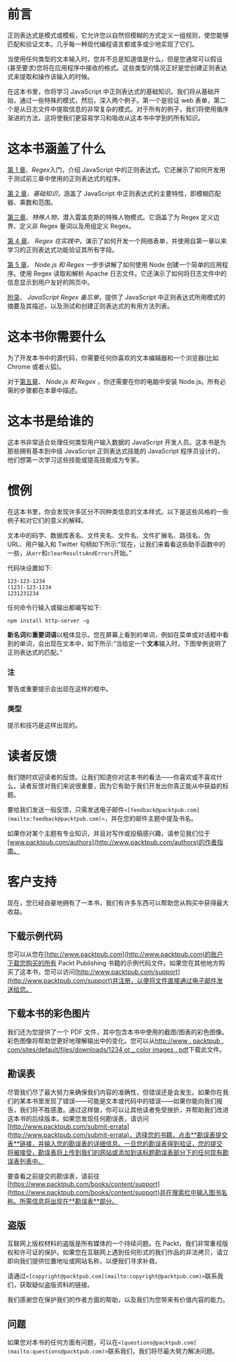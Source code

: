 # 前言

正则表达式是模式或模板，它允许您以自然但模糊的方式定义一组规则，使您能够匹配和验证文本。几乎每一种现代编程语言都或多或少地实现了它们。

当使用任何类型的文本输入时，您并不总是知道值是什么，但是您通常可以假设(甚至要求)您将在应用程序中接收的格式。这些类型的情况正好是您创建正则表达式来提取和操作该输入的时候。

在这本书里，你将学习 JavaScript 中正则表达式的基础知识。我们将从基础开始，通过一些特殊的模式，然后，深入两个例子。第一个是验证 web 表单，第二个是从日志文件中提取信息的非常复杂的模式。对于所有的例子，我们将使用循序渐进的方法，这将使我们更容易学习和吸收从这本书中学到的所有知识。

# 这本书涵盖了什么

[第 1 章](1.html "Chapter 1. Getting Started with Regex")、*Regex*入门，介绍 JavaScript 中的正则表达式。它还展示了如何开发用于测试前三章中使用的正则表达式的程序。

[第 2 章](2.html "Chapter 2. The Basics")、*基础知识*，涵盖了 JavaScript 中正则表达式的主要特性，即模糊匹配器、乘数和范围。

[第三章](3.html "Chapter 3. Special Characters")、*特殊人物*，潜入雷盖克斯的特殊人物模式。它涵盖了为 Regex 定义边界、定义非 Regex 量词以及用组定义 Regex。

[第 4 章](4.html "Chapter 4. Regex in Practice")、 *Regex 在实践中*，演示了如何开发一个网络表单，并使用自第一章以来学习的正则表达式功能验证其所有字段。

[第 5 章](5.html "Chapter 5. Node.js and Regex")、 *Node.js 和 Regex* 一步步讲解了如何使用 Node 创建一个简单的应用程序。使用 Regex 读取和解析 Apache 日志文件。它还演示了如何将日志文件中的信息显示到用户友好的网页中。

[附录](6.html "Appendix A. JavaScript Regex Cheat Sheet")、 *JavaScript Regex 备忘单*，提供了 JavaScript 中正则表达式所用模式的摘要及其描述，以及测试和创建正则表达式的有用方法列表。

# 这本书你需要什么

为了开发本书中的源代码，你需要任何你喜欢的文本编辑器和一个浏览器(比如 Chrome 或者火狐)。

对于[第五章](5.html "Chapter 5. Node.js and Regex")、 *Node.js 和 Regex* ，你还需要在你的电脑中安装 Node.js。所有必需的步骤都在本章中描述。

# 这本书是给谁的

这本书非常适合处理任何类型用户输入数据的 JavaScript 开发人员。这本书是为那些拥有基本到中级 JavaScript 正则表达式技能的 JavaScript 程序员设计的，他们想第一次学习这些技能或提高技能成为专家。

# 惯例

在这本书里，你会发现许多区分不同种类信息的文本样式。以下是这些风格的一些例子和对它们的意义的解释。

文本中的码字、数据库表名、文件夹名、文件名、文件扩展名、路径名、伪 URL、用户输入和 Twitter 句柄如下所示:“现在，让我们来看看这些助手函数中的一些，从`err`和`clearResultsAndErrors`开始。”

代码块设置如下:

```
123-123-1234
(123)-123-1234
1231231234
```

任何命令行输入或输出都编写如下:

```
npm install http-server –g

```

**新名词**和**重要词语**以粗体显示。您在屏幕上看到的单词，例如在菜单或对话框中看到的单词，会出现在文本中，如下所示:“当给定一个**文本**输入时，下图举例说明了正则表达式的匹配。”

### 注

警告或重要提示会出现在这样的框中。

### 类型

提示和技巧是这样出现的。

# 读者反馈

我们随时欢迎读者的反馈。让我们知道你对这本书的看法——你喜欢或不喜欢什么。读者反馈对我们来说很重要，因为它有助于我们开发出你真正能从中获益的标题。

要给我们发送一般反馈，只需发送电子邮件`<[feedback@packtpub.com](mailto:feedback@packtpub.com)>`，并在您的邮件主题中提及书名。

如果你对某个主题有专业知识，并且对写作或投稿感兴趣，请参见我们位于[www.packtpub.com/authors](http://www.packtpub.com/authors)的作者指南。

# 客户支持

现在，您已经自豪地拥有了一本书，我们有许多东西可以帮助您从购买中获得最大收益。

## 下载示例代码

您可以从您在[http://www.packtpub.com](http://www.packtpub.com)的账户下载您购买的所有 Packt Publishing 书籍的示例代码文件。如果您在其他地方购买了这本书，您可以访问[http://www.packtpub.com/support](http://www.packtpub.com/support)并注册，以便将文件直接通过电子邮件发送给您。

## 下载本书的彩色图片

我们还为您提供了一个 PDF 文件，其中包含本书中使用的截图/图表的彩色图像。彩色图像将帮助您更好地理解输出中的变化。您可以从[http://www . packtpub . com/sites/default/files/downloads/1234 ot _ color images . pdf](http://www.packtpub.com/sites/default/files/downloads/1234OT_ColorImages.pdf)下载此文件。

## 勘误表

尽管我们尽了最大努力来确保我们内容的准确性，但错误还是会发生。如果你在我们的某本书里发现了错误——可能是文本或代码中的错误——如果你能向我们报告，我们将不胜感激。通过这样做，你可以让其他读者免受挫折，并帮助我们改进这本书的后续版本。如果您发现任何勘误表，请访问[http://www.packtpub.com/submit-errata](http://www.packtpub.com/submit-errata)，选择您的书籍，点击**勘误表提交表**链接，并输入您的勘误表的详细信息。一旦您的勘误表得到验证，您的提交将被接受，勘误表将上传到我们的网站或添加到该标题勘误表部分下的任何现有勘误表列表中。

要查看之前提交的勘误表，请前往[https://www.packtpub.com/books/content/support](https://www.packtpub.com/books/content/support)并在搜索栏中输入图书名称。所需信息将出现在**勘误表**部分。

## 盗版

互联网上版权材料的盗版是所有媒体的一个持续问题。在 Packt，我们非常重视版权和许可证的保护。如果您在互联网上遇到任何形式的我们作品的非法拷贝，请立即向我们提供位置地址或网站名称，以便我们寻求补救。

请通过`<[copyright@packtpub.com](mailto:copyright@packtpub.com)>`联系我们，获取疑似盗版资料的链接。

我们感谢您在保护我们的作者方面的帮助，以及我们为您带来有价值内容的能力。

## 问题

如果您对本书的任何方面有问题，可以在`<[questions@packtpub.com](mailto:questions@packtpub.com)>`联系我们，我们将尽最大努力解决问题。
